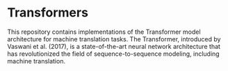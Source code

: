 # Transformers
This repository contains implementations of the Transformer model architecture for machine translation tasks. The Transformer, introduced by Vaswani et al. (2017), is a state-of-the-art neural network architecture that has revolutionized the field of sequence-to-sequence modeling, including machine translation.
